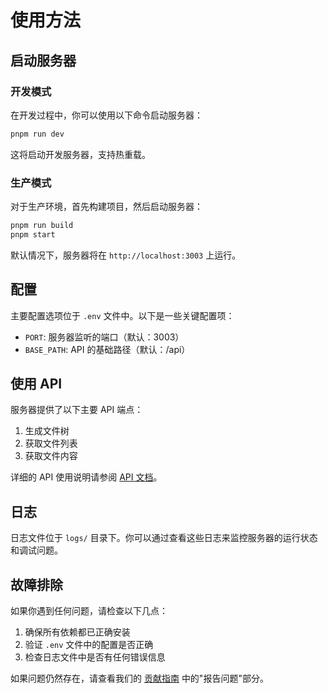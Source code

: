 # 使用方法

## 启动服务器

### 开发模式

在开发过程中，你可以使用以下命令启动服务器：

```bash
pnpm run dev
```

这将启动开发服务器，支持热重载。

### 生产模式

对于生产环境，首先构建项目，然后启动服务器：

```bash
pnpm run build
pnpm start
```

默认情况下，服务器将在 `http://localhost:3003` 上运行。

## 配置

主要配置选项位于 `.env` 文件中。以下是一些关键配置项：

- `PORT`: 服务器监听的端口（默认：3003）
- `BASE_PATH`: API 的基础路径（默认：/api）

## 使用 API

服务器提供了以下主要 API 端点：

1. 生成文件树
2. 获取文件列表
3. 获取文件内容

详细的 API 使用说明请参阅 [API 文档](api.md)。

## 日志

日志文件位于 `logs/` 目录下。你可以通过查看这些日志来监控服务器的运行状态和调试问题。

## 故障排除

如果你遇到任何问题，请检查以下几点：

1. 确保所有依赖都已正确安装
2. 验证 `.env` 文件中的配置是否正确
3. 检查日志文件中是否有任何错误信息

如果问题仍然存在，请查看我们的 [贡献指南](contributing.md) 中的"报告问题"部分。
